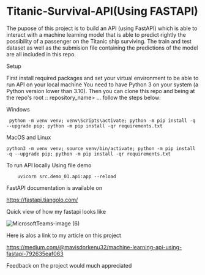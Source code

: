 # Titanic-Survival-API(Using FASTAPI)
The pupose of this project is to build an API (using FastAPI) which is able to interact with a machine learning model that is able to predict rightly the possibility of a passenger on the Titanic ship surviving.
The train and test dataset as well as the submision file containing the predictions of the model are all included in this repo.

Setup

First install required packages and set your virtual environment to be able to run API on your local machine 
You need to have Python 3 on your system (a Python version lower than 3.10). Then you can clone this repo and 
being at the repo's root :: repository_name> ... follow the steps below:


Windows

     python -m venv venv; venv\Scripts\activate; python -m pip install -q --upgrade pip; python -m pip install -qr requirements.txt  
  
 MacOS and Linux
    
    python3 -m venv venv; source venv/bin/activate; python -m pip install -q --upgrade pip; python -m pip install -qr requirements.txt  
    
 
 To run API locally
 Using file demo
   
        uvicorn src.demo_01.api:app --reload 


FastAPI documentation is available on


https://fastapi.tiangolo.com/




Quick view of how my fastapi looks like


![MicrosoftTeams-image (6)](https://user-images.githubusercontent.com/105258546/227718626-81ee34a8-6f25-499e-8896-446dc03eacfd.png)

Here is alos a link  to my article on this project

https://medium.com/@mavisdorkenu32/machine-learning-api-using-fastapi-792635eaf063

Feedback on the project would much appreciated



